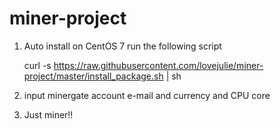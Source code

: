 # miner-project

1. Auto install on CentOS 7 run the following script

   curl -s https://raw.githubusercontent.com/lovejulie/miner-project/master/install_package.sh | sh

2. input minergate account e-mail and currency and CPU core

3. Just miner!!
